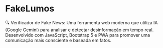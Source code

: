 # FakeLumos
🔍 Verificador de Fake News: Uma ferramenta web moderna que utiliza IA (Google Gemini) para analisar e detectar desinformação em tempo real. Desenvolvido com JavaScript, Bootstrap 5 e PWA para promover uma comunicação mais consciente e baseada em fatos.
